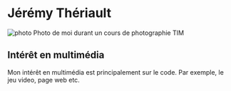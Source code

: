 # Jérémy Thériault

![photo]()
Photo de moi durant un cours de photographie TIM




## Intérêt en multimédia

Mon intérêt en multimédia est principalement sur le code. Par exemple, le jeu video, page web etc.
